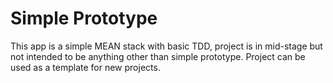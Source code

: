 # Simple Prototype

This app is a simple MEAN stack with basic TDD, project is in mid-stage but not intended to be anything other than simple prototype.  Project can be used as a template for new projects.
